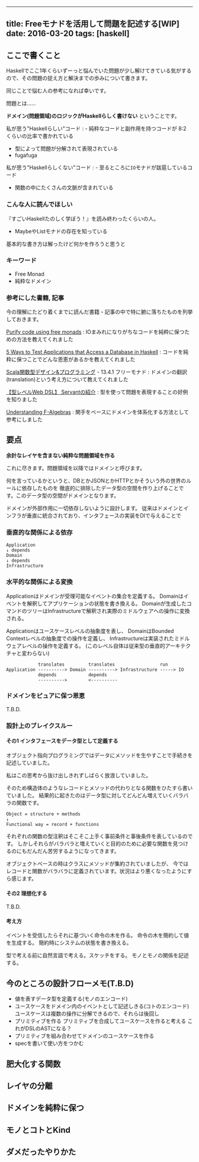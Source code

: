------------------
title: Freeモナドを活用して問題を記述する[WIP]
date: 2016-03-20
tags: [haskell]
------------------

## ここで書くこと

Haskellでここ1年くらいずーっと悩んでいた問題が少し解けてきている気がするので、その問題の捉え方と解決までの歩みについて書きます。

同じことで悩む人の参考になれば幸いです。

問題とは……

**ドメイン(問題領域)のロジックがHaskellらしく書けない** ということです。

私が思う"Haskellらしい"コード
: - 純粋なコードと副作用を持つコードが 8:2 くらいの比率で書かれている
- 型によって問題が分解されて表現されている
- fugafuga

私が思う"Haskellらしくない"コード
: - 至るところに`IO`モナドが跋扈しているコード
- 関数の中にたくさんの文脈が含まれている

### こんな人に読んでほしい

『すごいHaskellたのしく学ぼう！』を読み終わったくらいの人。

- MaybeやListモナドの存在を知っている

基本的な書き方は解ったけど何かを作ろうと思うと

### キーワード

- Free Monad
- 純粋なドメイン

### 参考にした書籍, 記事

今の理解にたどり着くまでに読んだ書籍・記事の中で特に腑に落ちたものを列挙しておきます。

[Purify code using free monads](http://www.haskellforall.com/2012/07/purify-code-using-free-monads.html)
: IOまみれになりがちなコードを純粋に保つための方法を教えてくれました

[5 Ways to Test Applications that Access a Database in Haskell](http://functor.tokyo/blog/2015-11-20-testing-db-access)
: コードを純粋に保つことでどんな恩恵があるかを教えてくれました

[Scala関数型デザイン&プログラミング](http://www.amazon.co.jp/dp/4844337769) - 13.4.1 フリーモナド
: ドメインの翻訳(translation)という考え方について教えてくれました

[【型レベルWeb DSL】 Servantの紹介](http://qiita.com/lotz/items/883b41fa79f060e59efa)
: 型を使って問題を表現することの好例を知りました

[Understanding F-Algebras](https://www.schoolofhaskell.com/user/bartosz/understanding-algebras)
: 関手をベースにドメインを体系化する方法として参考にしました

## 要点

**余計なレイヤを含まない純粋な問題領域を作る**

これに尽きます。問題領域を以降ではドメインと呼びます。

何を言っているかというと、DBとかJSONとかHTTPとかそういう外の世界のルールに依存したものを
徹底的に排除したデータ型の空間を作り上げることです。このデータ型の空間がドメインとなります。

ドメインが外部作用に一切依存しないように設計します。
従来はドメインとインフラが垂直に統合されており、インタフェースの実装をDIで与えることで

### 垂直的な関係による依存

```
Application
↓ depends
Domain
↓ depends
Infrastructure
```

### 水平的な関係による変換

Applicationはドメインが受理可能なイベントの集合を定義する。
Domainはイベントを解釈してアプリケーションの状態を書き換える。
Domainが生成したコマンドのツリーはInfrastructureで解釈され実際のミドルウェアへの操作に変換される。

Applicationはユースケースレベルの抽象度を表し、
DomainはBounded Contextレベルの抽象度での操作を定義し、
Infrastructureは実装されたミドルウェアレベルの操作を定義する。
(このレベル自体は従来型の垂直的アーキテクチャと変わらない)

```
            translates         translates                 run
Application ----------> Domain ----------> Infrastructure -----> IO
            depends            depends
            ---------->        <----------
```

### ドメインをピュアに保つ恩恵

T.B.D.

### 設計上のブレイクスルー

#### その1 インタフェースをデータ型として定義する

オブジェクト指向プログラミングではデータにメソッドを生やすことで手続きを記述していました。

私はこの思考から抜け出しきれずしばらく放浪していました。

そのため構造体のようなレコードとメソッドの代わりとなる関数をひたすら書いていました。
結果的に起きたのはデータ型に対してどんどん増えていくバラバラの関数です。

```
Object = structure + methods
↓
Functional way = record + functions
```

それぞれの関数の型注釈はそこそこ上手く事前条件と事後条件を表しているのです。
しかしそれらがバラバラと増えていくと目的のために必要な関数を見つけるのにもだんだん苦労するようになってきます。

オブジェクトベースの時はクラスにメソッドが集約されていましたが、
今ではレコードと関数がバラバラに定義されています。状況はより悪くなったようにすら感じます。

#### その2 理想化する

T.B.D.

#### 考え方

イベントを受信したらそれに基づいく命令の木を作る。
命令の木を簡約して値を生成する。
簡約時にシステムの状態を書き換える。

型で考える前に自然言語で考える。スケッチをする。
モノとモノの関係を記述する。

## 今のところの設計フローメモ(T.B.D)

- 値を表すデータ型を定義する(モノのエンコード)
- ユースケースをドメイン内のイベントとして記述しきる(コトのエンコード)
ユースケースは複数の操作に分解できるので、それらは後回し
- プリミティブを作る
プリミティブを合成してユースケースを作ると考える
これがDSLのASTになる？
- プリミティブを組み合わせてドメインのユースケースを作る
- specを書いて使い方をつかむ

## 肥大化する関数

## レイヤの分離

## ドメインを純粋に保つ

## モノとコトとKind

## ダメだったやりかた

